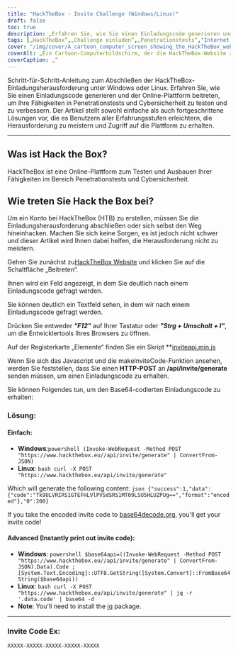 ```yaml
---
title: "HackTheBox - Invite Challenge (Windows/Linux)"
draft: false
toc: true
description: „Erfahren Sie, wie Sie einen Einladungscode generieren und der Online-Plattform HackTheBox beitreten, um Ihre Fähigkeiten in Penetrationstests und Cybersicherheit unter Windows und Linux zu testen und zu verbessern.“
tags: [„HackTheBox“,„Challenge einladen“,„Penetrationstests“,"Internet-Sicherheit",„Windows“,„Linux“,„Online-Plattform“,„HTTP-POST“,„Einladungscode“,„Base64-kodiert“,"Power Shell",„Linux-Bash“,„Base64-Dekodierung“,„Codegenerierung einladen“,"Programmierung","Web Entwicklung","Technologie","IT Sicherheit",„IT-Schulung“]
cover: "/img/cover/A_cartoon_computer_screen_showing_the_HackTheBox_website.png"
coverAlt: „Ein Cartoon-Computerbildschirm, der die HackTheBox-Website zeigt, mit einer Tresortür, die mit einem Schlüssel aufgeschlossen wird und eine Trophäe oder Medaille zum Vorschein bringt, mit einem Stadtbild-Hintergrund im Farbschema des HackTheBox-Logos (blau und weiß).“
coverCaption: „“
---
```

 Schritt-für-Schritt-Anleitung zum Abschließen der HackTheBox-Einladungsherausforderung unter Windows oder Linux. Erfahren Sie, wie Sie einen Einladungscode generieren und der Online-Plattform beitreten, um Ihre Fähigkeiten in Penetrationstests und Cybersicherheit zu testen und zu verbessern. Der Artikel stellt sowohl einfache als auch fortgeschrittene Lösungen vor, die es Benutzern aller Erfahrungsstufen erleichtern, die Herausforderung zu meistern und Zugriff auf die Plattform zu erhalten.

______

## Was ist Hack the Box?

HackTheBox ist eine Online-Plattform zum Testen und Ausbauen Ihrer Fähigkeiten im Bereich Penetrationstests und Cybersicherheit.

## Wie treten Sie Hack the Box bei?

Um ein Konto bei HackTheBox (HTB) zu erstellen, müssen Sie die Einladungsherausforderung abschließen oder sich selbst den Weg hineinhacken. Machen Sie sich keine Sorgen, es ist jedoch nicht schwer und dieser Artikel wird Ihnen dabei helfen, die Herausforderung nicht zu meistern.

Gehen Sie zunächst zu[HackTheBox Website](https://hackthebox.eu) und klicken Sie auf die Schaltfläche „Beitreten“.

Ihnen wird ein Feld angezeigt, in dem Sie deutlich nach einem Einladungscode gefragt werden.

Sie können deutlich ein Textfeld sehen, in dem wir nach einem Einladungscode gefragt werden.

Drücken Sie entweder ***"F12"*** auf Ihrer Tastatur oder ***"Strg + Umschalt + I"***, um die Entwicklertools Ihres Browsers zu öffnen.

Auf der Registerkarte „Elemente“ finden Sie ein Skript **[inviteapi.min.js](https://www.hackthebox.eu/js/inviteapi.min.js)

Wenn Sie sich das Javascript und die makeInviteCode-Funktion ansehen, werden Sie feststellen, dass Sie einen **HTTP-POST** an **/api/invite/generate** senden müssen, um einen Einladungscode zu erhalten.

Sie können Folgendes tun, um den Base64-codierten Einladungscode zu erhalten:

### Lösung:

#### Einfach:
- **Windows**:```powershell (Invoke-WebRequest -Method POST "https://www.hackthebox.eu//api/invite/generate" | ConvertFrom-JSON) ```
- **Linux**: ```bash curl -X POST "https://www.hackthebox.eu/api/invite/generate" ```

Which will generate the following content: ```json {"success":1,"data":{"code":"Tk9ULVRIRS1GTEFHLVlPVSdSRS1MT09LSU5HLUZPUg==","format":"encoded"},"0":200} ```

If you take the encoded invite code to [base64decode.org](https://www.base64decode.org/), you'll get your invite code!

#### Advanced (Instantly print out invite code):
 - **Windows**: ```powershell $base64api=((Invoke-WebRequest -Method POST "https://www.hackthebox.eu//api/invite/generate" | ConvertFrom-JSON).Data).Code ; [System.Text.Encoding]::UTF8.GetString([System.Convert]::FromBase64String($base64api)) ```
- **Linux**: ```bash curl -X POST "https://www.hackthebox.eu/api/invite/generate" | jq -r '.data.code' | base64 -d ```
 - **Note**: You'll need to install the [jq](https://stedolan.github.io/jq/download/) package.

______

### Invite Code Ex:
```XXXXX-XXXXX-XXXXX-XXXXX-XXXXX```


